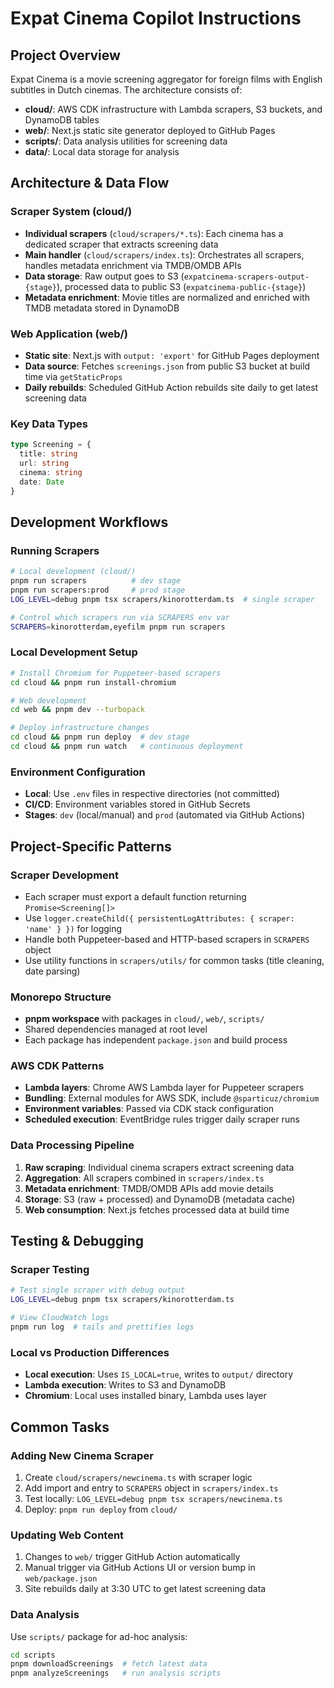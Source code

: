 # Expat Cinema Copilot Instructions

## Project Overview

Expat Cinema is a movie screening aggregator for foreign films with English subtitles in Dutch cinemas. The architecture consists of:

- **cloud/**: AWS CDK infrastructure with Lambda scrapers, S3 buckets, and DynamoDB tables
- **web/**: Next.js static site generator deployed to GitHub Pages
- **scripts/**: Data analysis utilities for screening data
- **data/**: Local data storage for analysis

## Architecture & Data Flow

### Scraper System (cloud/)

- **Individual scrapers** (`cloud/scrapers/*.ts`): Each cinema has a dedicated scraper that extracts screening data
- **Main handler** (`cloud/scrapers/index.ts`): Orchestrates all scrapers, handles metadata enrichment via TMDB/OMDB APIs
- **Data storage**: Raw output goes to S3 (`expatcinema-scrapers-output-{stage}`), processed data to public S3 (`expatcinema-public-{stage}`)
- **Metadata enrichment**: Movie titles are normalized and enriched with TMDB metadata stored in DynamoDB

### Web Application (web/)

- **Static site**: Next.js with `output: 'export'` for GitHub Pages deployment
- **Data source**: Fetches `screenings.json` from public S3 bucket at build time via `getStaticProps`
- **Daily rebuilds**: Scheduled GitHub Action rebuilds site daily to get latest screening data

### Key Data Types

```typescript
type Screening = {
  title: string
  url: string
  cinema: string
  date: Date
}
```

## Development Workflows

### Running Scrapers

```bash
# Local development (cloud/)
pnpm run scrapers          # dev stage
pnpm run scrapers:prod     # prod stage
LOG_LEVEL=debug pnpm tsx scrapers/kinorotterdam.ts  # single scraper

# Control which scrapers run via SCRAPERS env var
SCRAPERS=kinorotterdam,eyefilm pnpm run scrapers
```

### Local Development Setup

```bash
# Install Chromium for Puppeteer-based scrapers
cd cloud && pnpm run install-chromium

# Web development
cd web && pnpm dev --turbopack

# Deploy infrastructure changes
cd cloud && pnpm run deploy  # dev stage
cd cloud && pnpm run watch   # continuous deployment
```

### Environment Configuration

- **Local**: Use `.env` files in respective directories (not committed)
- **CI/CD**: Environment variables stored in GitHub Secrets
- **Stages**: `dev` (local/manual) and `prod` (automated via GitHub Actions)

## Project-Specific Patterns

### Scraper Development

- Each scraper must export a default function returning `Promise<Screening[]>`
- Use `logger.createChild({ persistentLogAttributes: { scraper: 'name' } })` for logging
- Handle both Puppeteer-based and HTTP-based scrapers in `SCRAPERS` object
- Use utility functions in `scrapers/utils/` for common tasks (title cleaning, date parsing)

### Monorepo Structure

- **pnpm workspace** with packages in `cloud/`, `web/`, `scripts/`
- Shared dependencies managed at root level
- Each package has independent `package.json` and build process

### AWS CDK Patterns

- **Lambda layers**: Chrome AWS Lambda layer for Puppeteer scrapers
- **Bundling**: External modules for AWS SDK, include `@sparticuz/chromium`
- **Environment variables**: Passed via CDK stack configuration
- **Scheduled execution**: EventBridge rules trigger daily scraper runs

### Data Processing Pipeline

1. **Raw scraping**: Individual cinema scrapers extract screening data
2. **Aggregation**: All scrapers combined in `scrapers/index.ts`
3. **Metadata enrichment**: TMDB/OMDB APIs add movie details
4. **Storage**: S3 (raw + processed) and DynamoDB (metadata cache)
5. **Web consumption**: Next.js fetches processed data at build time

## Testing & Debugging

### Scraper Testing

```bash
# Test single scraper with debug output
LOG_LEVEL=debug pnpm tsx scrapers/kinorotterdam.ts

# View CloudWatch logs
pnpm run log  # tails and prettifies logs
```

### Local vs Production Differences

- **Local execution**: Uses `IS_LOCAL=true`, writes to `output/` directory
- **Lambda execution**: Writes to S3 and DynamoDB
- **Chromium**: Local uses installed binary, Lambda uses layer

## Common Tasks

### Adding New Cinema Scraper

1. Create `cloud/scrapers/newcinema.ts` with scraper logic
2. Add import and entry to `SCRAPERS` object in `scrapers/index.ts`
3. Test locally: `LOG_LEVEL=debug pnpm tsx scrapers/newcinema.ts`
4. Deploy: `pnpm run deploy` from `cloud/`

### Updating Web Content

1. Changes to `web/` trigger GitHub Action automatically
2. Manual trigger via GitHub Actions UI or version bump in `web/package.json`
3. Site rebuilds daily at 3:30 UTC to get latest screening data

### Data Analysis

Use `scripts/` package for ad-hoc analysis:

```bash
cd scripts
pnpm downloadScreenings  # fetch latest data
pnpm analyzeScreenings   # run analysis scripts
```
